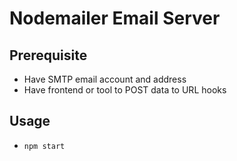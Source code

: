 # Nodemailer Email Server

## Prerequisite

- Have SMTP email account and address
- Have frontend or tool to POST data to URL hooks

## Usage

- `npm start`  
